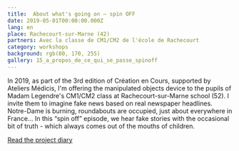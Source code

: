 ```yaml
---
title:  About what's going on — spin OFF
date: 2019-05-01T00:00:00.000Z
lang: en
place: Rachecourt-sur-Marne (42)
partners: Avec la classe de CM1/CM2 de l'école de Rachecourt
category: workshops
background: rgb(80, 170, 255)
gallery: 15_a_propos_de_ce_qui_se_passe_spinoff
---
```

In 2019, as part of the 3rd edition of Création en Cours, supported by Ateliers Médicis, I'm offering the manipulated objects device to the pupils of Madam Legendre's CM1/CM2 class at Rachecourt-sur-Marne school (52). I invite them to imagine fake news based on real newspaper headlines. Notre-Dame is burning, roundabouts are occupied, just about everywhere in France... In this “spin off” episode, we hear fake stories with the occasional bit of truth - which always comes out of the mouths of children.

[Read the project diary](https://www.ateliersmedicis.fr/le-reseau/projet/propos-de-ce-qui-se-passe-se-passera-ou-pourrait-se-passer-9041)

